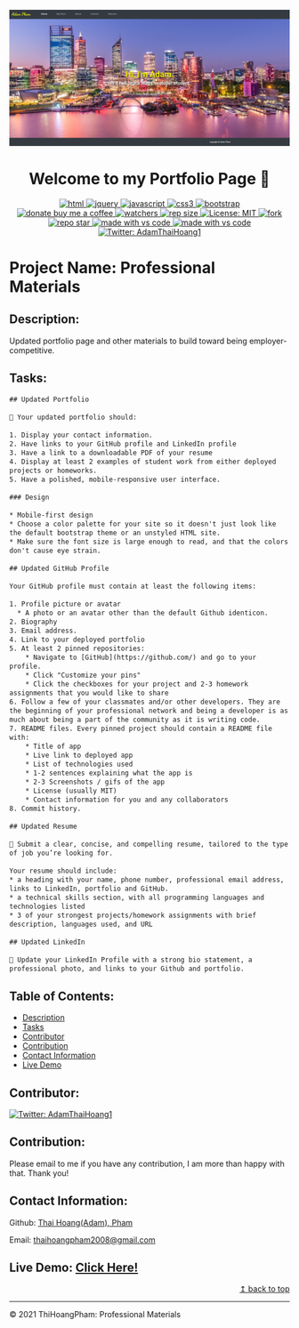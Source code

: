 ![Portfolio page demo image](./assets/images/demo-img.png)
<h1 align="center">Welcome to my Portfolio Page 👋</h1>
<p align="center">
  <a href="https://github.com/ThiHoangPham/updated-portfolio-page-adam-homework8">
  <img alt="html" src="https://img.shields.io/badge/HTML5-E34F26?style=for-the-badge&logo=html5&logoColor=white" target="_blank" />
  <a href="https://github.com/ThiHoangPham/updated-portfolio-page-adam-homework8">
  <img alt="jquery" src="https://img.shields.io/badge/jQuery-0769AD?style=for-the-badge&logo=jquery&logoColor=white
" target="_blank" />
  <a href="https://github.com/ThiHoangPham/updated-portfolio-page-adam-homework8">
  <img alt="javascript" src="https://img.shields.io/badge/JavaScript-F7DF1E?style=for-the-badge&logo=javascriptlogoColor=black"
  <a href="https://github.com/ThiHoangPham/updated-portfolio-page-adam-homework8">
  <img alt="css3" src="https://img.shields.io/badge/CSS3-1572B6?style=for-the-badge&logo=css3&logoColor=white" target="_blank" />
  <a href="https://github.com/ThiHoangPham/updated-portfolio-page-adam-homework8">
  <img alt="bootstrap" src="https://img.shields.io/badge/Bootstrap-563D7C?style=for-the-badge&logo=bootstrap&logoColor=white0"target="_blank" />
  <br>
  <a href="https://www.buymeacoffee.com/adampham123">
  <img alt="donate buy me a coffee" src="https://img.shields.io/badge/buy%20me%20a%20coffee-donate-yellow.svg?style=flat-square" target="_blank" />
  <a href="https://github.com/ThiHoangPham/updated-portfolio-page-adam-homework8">
  <img alt="watchers" src="https://img.shields.io/github/watchers/ThiHoangPham/updated-portfolio-page-adam-homework8?color=%2346b946&style=flat-square" target="_blank" />
  <a href="https://github.com/ThiHoangPham/updated-portfolio-page-adam-homework8">
  <img alt="rep size" src="https://img.shields.io/github/repo-size/ThiHoangPham/updated-portfolio-page-adam-homework8?style=flat-square" target="_blank" />
  <a href="https://github.com/ThiHoangPham/updated-portfolio-page-adam-homework8">
  <img alt="License: MIT" src="https://img.shields.io/badge/license-MIT-yellow.svg?style=flat-square" target="_blank" />
  </a>
  <a href="https://github.com/ThiHoangPham/updated-portfolio-page-adam-homework8">
  <img alt="fork" src="https://img.shields.io/github/forks/ThiHoangPham/updated-portfolio-page-adam-homework8.svg?style=flat-square" target="_blank" />
  <a href="https://github.com/ThiHoangPham/updated-portfolio-page-adam-homework8">
  <img alt="repo star" src="https://img.shields.io/github/stars/ThiHoangPham/updated-portfolio-page-adam-homework8?color=%23ff00bf&style=flat-square" target="_blank" />
  </a>
  <a href="https://github.com/ThiHoangPham/updated-portfolio-page-adam-homework8">
  <img alt="made with vs code" src="https://img.shields.io/badge/Made%20for-VSCode-1f425f.svg?style=flat-square" target="_blank" />
  </a>
  <a href="https://github.com/ThiHoangPham/updated-portfolio-page-adam-homework8">
  <img alt="made with vs code" src="https://img.shields.io/github/downloads/ThiHoangPham/updated-portfolio-page-adam-homework8/total.svg?style=flat-square" target="_blank" />
  </a>
  <a href="https://twitter.com/AdamThaiHoang1">
  <img alt="Twitter: AdamThaiHoang1" src="https://img.shields.io/twitter/follow/AdamThaiHoang1?logo=twitter&style=flat-square" target="_blank" />
  </a>
</p>

# Project Name: Professional Materials

## Description:
Updated portfolio page and other materials to build toward being employer-competitive.

## Tasks:

```
## Updated Portfolio

💁 Your updated portfolio should:

1. Display your contact information.
2. Have links to your GitHub profile and LinkedIn profile
3. Have a link to a downloadable PDF of your resume
4. Display at least 2 examples of student work from either deployed projects or homeworks.
5. Have a polished, mobile-responsive user interface.

### Design

* Mobile-first design
* Choose a color palette for your site so it doesn't just look like the default bootstrap theme or an unstyled HTML site.
* Make sure the font size is large enough to read, and that the colors don't cause eye strain.

## Updated GitHub Profile 

Your GitHub profile must contain at least the following items:

1. Profile picture or avatar
  * A photo or an avatar other than the default Github identicon.
2. Biography
3. Email address.
4. Link to your deployed portfolio
5. At least 2 pinned repositories:
	* Navigate to [GitHub](https://github.com/) and go to your profile.
	* Click "Customize your pins"
	* Click the checkboxes for your project and 2-3 homework assignments that you would like to share
6. Follow a few of your classmates and/or other developers. They are the beginning of your professional network and being a developer is as much about being a part of the community as it is writing code.
7. README files. Every pinned project should contain a README file with:
	* Title of app
	* Live link to deployed app
	* List of technologies used
	* 1-2 sentences explaining what the app is
	* 2-3 Screenshots / gifs of the app
	* License (usually MIT)
	* Contact information for you and any collaborators
8. Commit history.

## Updated Resume 

💁 Submit a clear, concise, and compelling resume, tailored to the type of job you’re looking for.

Your resume should include:
* a heading with your name, phone number, professional email address, links to LinkedIn, portfolio and GitHub.
* a technical skills section, with all programming languages and technologies listed
* 3 of your strongest projects/homework assignments with brief description, languages used, and URL

## Updated LinkedIn

💁 Update your LinkedIn Profile with a strong bio statement, a professional photo, and links to your Github and portfolio.
```
## Table of Contents:
- [Description](#description)
- [Tasks](#tasks)
- [Contributor](#contributor)
- [Contribution](#contribution)
- [Contact Information](#contact-information)
- [Live Demo](#live-demo)

## Contributor:
<a href="https://github.com/ThiHoangPham">
  <img alt="Twitter: AdamThaiHoang1" src="https://contrib.rocks/image?repo=ThiHoangPham/updated-portfolio-page-adam-homework8" target="_blank" />
  </a>

## Contribution:
Please email to me if you have any contribution, I am more than happy with that. Thank you!

## Contact Information:

Github: [Thai Hoang(Adam), Pham](https://github.com/ThiHoangPham)

Email: thaihoangpham2008@gmail.com

## Live Demo: [Click Here!](https://thihoangpham.github.io/updated-portfolio-page-adam-homework8/index.html)

<p align ="right"><a href="#">↥ back to top</a></p>

- - -

© 2021 ThiHoangPham: Professional Materials